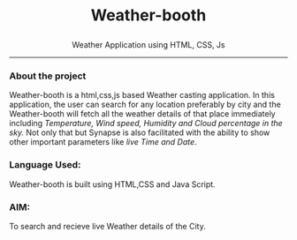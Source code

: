 # <p style="text-align: center;"> Weather-booth </p>
<p style="text-align: center;"> Weather Application using HTML, CSS, Js </p>

***
### About the project
Weather-booth is a html,css,js based Weather casting application. In this application, the user can search for any location preferably by city and the Weather-booth  will fetch all the weather details of that place immediately including *Temperature, Wind speed, Humidity and Cloud percentage in the sky.*
Not only that but Synapse is also facilitated with the ability to show other important parameters like *live Time and Date*.

### Language Used:

Weather-booth is built using HTML,CSS and Java Script.

### AIM:

To search and recieve live Weather details of the City.



